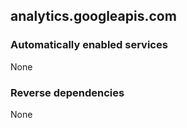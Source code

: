 ## analytics.googleapis.com

### Automatically enabled services

None

### Reverse dependencies

None

